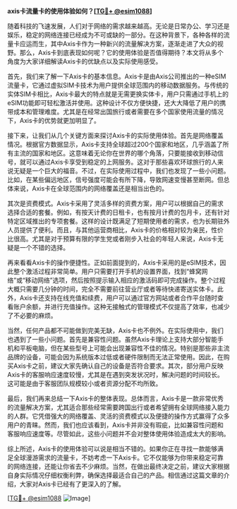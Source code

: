 **axis卡流量卡的使用体验如何？[[TG💪+ @esim1088](https://t.me/s/esim1088)]**

随着科技的飞速发展，人们对于网络的需求越来越高。无论是日常办公、学习还是娱乐，稳定的网络连接已经成为不可或缺的一部分。在这种背景下，各种各样的流量卡应运而生，其中Axis卡作为一种新兴的流量解决方案，逐渐走进了大众的视野。那么，Axis卡到底表现如何呢？它的使用体验是否值得期待？本文将从多个角度为大家详细解读Axis卡的优缺点以及实际使用感受。

首先，我们来了解一下Axis卡的基本信息。Axis卡是由Axis公司推出的一种eSIM流量卡，它通过虚拟SIM卡技术为用户提供全球范围内的移动数据服务。与传统的实体SIM卡相比，Axis卡最大的特点就是无需更换实体卡，用户只需通过手机上的eSIM功能即可轻松激活并使用。这种设计不仅方便快捷，还大大降低了用户的携带成本和管理难度。尤其是在经常出国旅行或者需要在多个国家使用流量的情况下，Axis卡的优势就更加明显了。

接下来，让我们从几个关键方面来探讨Axis卡的实际使用体验。首先是网络覆盖情况。根据官方数据显示，Axis卡支持全球超过200个国家和地区，几乎涵盖了所有主流的国家和地区。这意味着无论你在世界的哪个角落，只要能接收到移动信号，就可以通过Axis卡享受到稳定的上网服务。这对于那些喜欢环球旅行的人来说无疑是一个巨大的福音。不过，在实际使用过程中，我们也发现了一些小问题。比如，在某些偏远地区，信号强度可能会有所下降，导致网速变慢甚至断网。但总体来说，Axis卡在全球范围内的网络覆盖还是相当出色的。

其次是资费模式。Axis卡采用了灵活多样的资费方案，用户可以根据自己的需求选择合适的套餐。例如，有按天计费的日租卡，也有按月计费的包月卡，还有针对特定区域推出的专项套餐。这样的设计既满足了短期使用者的需求，也为长期驻外人员提供了便利。而且，与其他运营商相比，Axis卡的价格相对较为亲民，性价比很高。尤其是对于预算有限的学生党或者刚步入社会的年轻人来说，Axis卡无疑是一个不错的选择。

再来看看Axis卡的操作便捷性。正如前面提到的，Axis卡采用的是eSIM技术，因此整个激活过程非常简单。用户只需要打开手机的设置界面，找到“蜂窝网络”或“移动网络”选项，然后按照提示输入相应的激活码即可完成操作。整个过程大概只需要几分钟的时间，完全不需要前往营业厅或者等待快递寄送实体卡。此外，Axis卡还支持在线充值和续费，用户可以通过官方网站或者合作平台随时查看账户余额，并进行充值操作。这种无接触式的管理模式不仅提高了效率，也减少了不必要的麻烦。

当然，任何产品都不可能做到完美无缺，Axis卡也不例外。在实际使用中，我们也遇到了一些小问题。首先是兼容性问题。虽然Axis卡理论上支持大部分智能手机和平板电脑，但在某些型号上可能会出现兼容性不佳的情况。特别是那些非主流品牌的设备，可能会因为系统版本过低或者硬件限制而无法正常使用。因此，在购买Axis卡之前，建议大家先确认自己的设备是否符合要求。其次，部分用户反映Axis卡的客服响应速度较慢，尤其是在遇到突发状况时，解决问题的时间较长。这可能是由于客服团队规模较小或者资源分配不均所致。

最后，我们再来总结一下Axis卡的整体表现。总体而言，Axis卡是一款非常优秀的流量解决方案，尤其适合那些经常需要跨国出行或者希望拥有全球网络接入能力的人群。它凭借强大的网络覆盖、灵活的资费模式以及便捷的操作方式赢得了众多用户的青睐。然而，我们也应该看到，Axis卡并非没有瑕疵，比如兼容性问题和客服响应速度等。尽管如此，这些小问题并不会对整体使用体验造成太大的影响。

综上所述，Axis卡的使用体验可以说是相当不错的。如果你正在寻找一款能够满足全球漫游需求的流量卡，不妨考虑一下Axis卡。它不仅能够为你带来稳定可靠的网络连接，还能让你省去不少麻烦。当然，在做出最终决定之前，建议大家根据自身实际情况仔细权衡利弊，确保选择最适合自己的产品。相信通过这篇文章的介绍，大家对Axis卡已经有了更深入的了解。

[[TG💪+ @esim1088](https://t.me/s/esim1088) ![Image](https://i.postimg.cc/4NQfJmqS/Snipaste-2025-05-13-00-14-12.png)]
